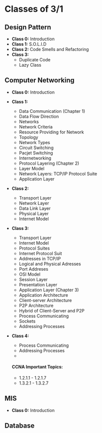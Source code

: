 # Classes of 3/1

## Design Pattern
* **Class 0:** Introduction
* **Class 1:** S.O.L.I.D
* **Class 2:** Code Smells and Refactoring
* **Class 3:**
  * Duplicate Code
  * Lazy Class


## Computer Networking
* **Class 0:** Introduction
* **Class 1:**
  * Data Communication (Chapter 1)
  * Data Flow Direction
  * Networks
  * Network Criteria
  * Resource Providing for Network
  * Topology
  * Network Types
  * Circuit Switching
  * Pacjet Switching
  * Internetworking
  * Protocol Layering (Chapter 2)
  * Layer Model
  * Network Layers: TCP/IP Protocol Suite
  * Application Layer
* **Class 2:**
  * Transport Layer
  * Network Layer
  * Data Link Layer
  * Physical Layer
  * Internet Model
* **Class 3:**
  * Transport Layer
  * Internet Model
  * Protocol Suites
  * Internet Protocol Suit
  * Addresses in TCP/IP
  * Logical and Physical Adresses
  * Port Addreses
  * OSI Model
  * Session Layer
  * Presentation Layer
  * Application Layer (Chapter 3)
  * Application Architecture
  * Client-server Architecture
  * P2P Architecture
  * Hybrid of Client-Server and P2P
  * Process Communicating
  * Sockets
  * Addressing Processes
* **Class 4:**
  * Process Communicating
  * Addressing Processes
  * 
  
  #### CCNA Important Topics:
   * 1.2.1.1 - 1.2.1.7
   * 1.3.2.1 - 1.3.2.7

## MIS
* **Class 0:** Introduction

## Database

<!-- @Fazle-Rakib, please complete the list -->
<!-- If you don't know markdown, just copy from other classes and edit the topic -->
